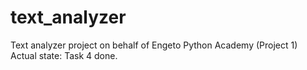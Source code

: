 # text_analyzer
Text analyzer project on behalf of Engeto Python Academy (Project 1)
Actual state: Task 4 done.